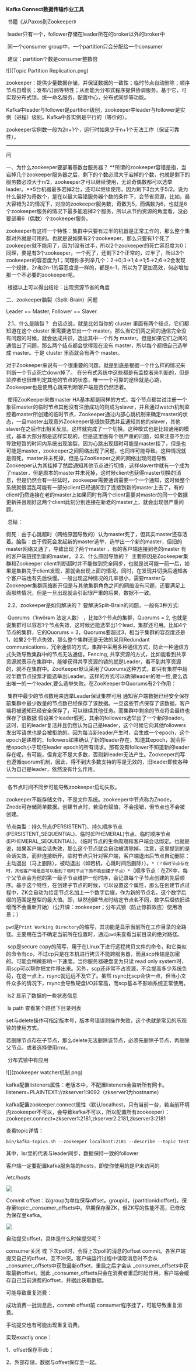 **Kafka Connect数据传输作业工具**



​	书籍《从Paxos到Zookeeper》

​	leader只有一个，follower存储在leader所在的broker以外的broker中

​	同一个consumer group中，一个partition只会分配给一个consumer

​	建议：partition个数是consumer整数倍

![](Topic Partition Replication.png)



​	zookeeper：提供少量数据存储，并保证数据的一致性；临时节点自动删除；顺序节点自增长；发布/订阅等特性；从而能为分布式程序提供协调服务。基于它，可实现分布式锁，统一命名服务，配置中心，分布式同步等功能。

​	Kafka中leader与follower是partition级别，zookeeper中leader与follower是实例（进程）级别。Kafka中各实例是平行的（等价的）。

​	zookeeper实例数一般为2n+1个，运行时如果少于n+1个无法工作（保证可靠性）。

********************************************************************

问

一、为什么zookeeper要部署基数台服务器？
		**所谓的zookeeper容错是指，当宕掉几个zookeeper服务器之后，剩下的个数必须大于宕掉的个数，也就是剩下的服务数必须大于n/2，zookeeper才可以继续使用，无论奇偶数都可以选举leader。**5台机器最多宕掉2台，还可以继续使用，因为剩下3台大于5/2。说为什么最好为奇数个，是在以最大容错服务器个数的条件下，会节省资源，比如，最大容错为2的情况下，对应的zookeeper服务数，奇数为5，而偶数为6，也就是6个zookeeper服务的情况下最多能宕掉2个服务，所以从节约资源的角度看，没必要部署6（偶数）个zookeeper服务。

​		zookeeper有这样一个特性：集群中只要有过半的机器是正常工作的，那么整个集群对外就是可用的。也就是说如果有2个zookeeper，那么只要有1个死了zookeeper就不能用了，因为1没有过半，所以2个zookeeper的死亡容忍度为0；同理，要是有3个zookeeper，一个死了，还剩下2个正常的，过半了，所以3个zookeeper的容忍度为1；同理你多列举几个：2->0;3->1;4->1;5->2;6->2会发现一个规律，2n和2n-1的容忍度是一样的，都是n-1，所以为了更加高效，何必增加那一个不必要的zookeeper呢。

​		根据以上可以得出结论：出现资源节省的角度

二、zookeeper脑裂（Split-Brain）问题

Leader == Master, Follower == Slaver.

​	2.1、什么是脑裂？
​		白话点说，就是比如当你的 cluster 里面有两个结点，它们都知道在这个 cluster 里需要选举出一个 master。那么当它们两之间的通信完全没有问题的时候，就会达成共识，选出其中一个作为 master。但是如果它们之间的通信出了问题，那么两个结点都会觉得现在没有 master，所以每个都把自己选举成 master。于是 cluster 里面就会有两个 master。

​		对于Zookeeper来说有一个很重要的问题，就是到底是根据一个什么样的情况来判断一个节点死亡down掉了。 在分布式系统中这些都是有监控者来判断的，但是监控者也很难判定其他的节点的状态，唯一一个可靠的途径就是心跳，Zookeeper也是使用心跳来判断客户端是否仍然活着。

​		使用ZooKeeper来做master HA基本都是同样的方式，每个节点都尝试注册一个象征master的临时节点其他没有注册成功的则成为slaver，并且通过watch机制监控着master所创建的临时节点，Zookeeper通过内部心跳机制来确定master的状态，一旦master出现意外Zookeeper能很快获悉并且通知其他的slaver，其他slaver在之后作出相关反应。这样就完成了一个切换。这种模式也是比较通用的模式，基本大部分都是这样实现的，但是这里面有个很严重的问题，如果注意不到会导致短暂的时间内系统出现脑裂，因为心跳出现超时可能是master挂了，但是也可能是master，zookeeper之间网络出现了问题，也同样可能导致。这种情况就是假死，master并未死掉，但是与ZooKeeper之间的网络出现问题导致Zookeeper认为其挂掉了然后通知其他节点进行切换，这样slaver中就有一个成为了master，但是原本的master并未死掉，这时候client也获得master切换的消息，但是仍然会有一些延时，zookeeper需要通讯需要一个一个通知，这时候整个系统就很混乱可能有一部分client已经通知到了连接到新的master上去了，有的client仍然连接在老的master上如果同时有两个client需要对master的同一个数据更新并且刚好这两个client此刻分别连接在新老的master上，就会出现很严重问题。

​		总结：

​		假死：由于心跳超时（网络原因导致的）认为master死了，但其实master还存活着。
​		脑裂：由于假死会发起新的master选举，选举出一个新的master，但旧的master网络又通了，导致出现了两个master ，有的客户端连接到老的master 有的客户端链接到新的master。
​	2.2、什么原因导致的？
​		主要原因是Zookeeper集群和Zookeeper client判断超时并不能做到完全同步，也就是说可能一前一后，如果是集群先于client发现，那就会出现上面的情况。同时，在发现并切换后通知各个客户端也有先后快慢。一般出现这种情况的几率很小，需要master与Zookeeper集群网络断开但是与其他集群角色之间的网络没有问题，还要满足上面那些情况，但是一旦出现就会引起很严重的后果，数据不一致。

​	2.2、zookeeper是如何解决的？
​		要解决Split-Brain的问题，一般有3种方式:

​		Quorums（ˈkwôrəm 法定人数） ，比如3个节点的集群，Quorums = 2, 也就是说集群可以容忍1个节点失效，这时候还能选举出1个lead，集群还可用。比如4个节点的集群，它的Quorums = 3，Quorums要超过3，相当于集群的容忍度还是1，如果2个节点失效，那么整个集群还是无效的
​		采用Redundant communications，冗余通信的方式，集群中采用多种通信方式，防止一种通信方式失效导致集群中的节点无法通信。
​		Fencing, 共享资源的方式，比如能看到共享资源就表示在集群中，能够获得共享资源的锁的就是Leader，看不到共享资源的，就不在集群中。
​		ZooKeeper默认采用了Quorums这种方式，即只有集群中超过半数节点投票才能选举出Leader。这样的方式可以确保leader的唯一性,要么选出唯一的一个leader,要么选举失败。在ZooKeeper中Quorums有2个作用：

​		集群中最少的节点数用来选举Leader保证集群可用
​		通知客户端数据已经安全保存前集群中最少数量的节点数已经保存了该数据。一旦这些节点保存了该数据，客户端将被通知已经安全保存了，可以继续其他任务。而集群中剩余的节点将会最终也保存了该数据
假设某个leader假死，其余的followers选举出了一个新的leader。这时，旧的leader复活并且仍然认为自己是leader，这个时候它向其他followers发出写请求也是会被拒绝的。因为每当新leader产生时，会生成一个epoch，这个epoch是递增的，followers如果确认了新的leader存在，知道其epoch，就会拒绝epoch小于现任leader epoch的所有请求。那有没有follower不知道新的leader存在呢，有可能，但肯定不是大多数，否则新leader无法产生。Zookeeper的写也遵循quorum机制，因此，得不到大多数支持的写是无效的，旧leader即使各种认为自己是leader，依然没有什么作用。

******************************************************************

​	各节点时间不同步可能导致zookeeper启动失败。

​	zookeeper不能存储文件，不是文件系统。zookeeper中节点称为Znode，Znode可存储简单数据。创建节点时，若没有赋值，不会报错，但节点也不会被创建。

​	节点类型：持久节点(PERSISTENT)、持久顺序节点(PERSISTENT_SEQUENTIAL)、临时(EPHEMERAL)节点、临时顺序节点(EPHEMERAL_SEQUENTIAL)。（临时节点的生命周期和客户端会话绑定。也就是说，如果客户端会话失效，那么这个节点就会自动被清除掉。注意，这里提到的是会话失效，而非连接断开。临时节点只针对客户端，客户端退出后节点自动删除：主动退出（马上删除），被动退出（如宕机，心跳时间后删除））。`*（？临时节点存在时，其他客户端是否可以看到？临时节点下面不能创建子节点）*`（顺序节点：在ZK中，每个父节点会为他的第一级子节点维护一份时序，会记录每个子节点创建的先后顺序。基于这个特性，在创建子节点的时候，可以设置这个属性，那么在创建节点过程中，ZK会自动为给定节点名加上一个数字后缀，作为新的节点名。这个数字后缀的范围是整型的最大值。即，纵然创建节点时给定节点名不同，数字后缀依旧递增而不会重新开始）（公开课：zookeeper；分布式锁（防止惊群效应）使用场景；）

​	`pwd`是`Print Working Directory`的缩写，其功能是显示当前所在工作目录的全路径。主要用在当不确定当前所在位置时，通过`pwd`来查看当前目录的绝对路径。

​	scp是secure copy的简写，用于在Linux下进行远程拷贝文件的命令，和它类似的命令有cp，不过cp只是在本机进行拷贝不能跨服务器，而且scp传输是加密的。可能会稍微影响一下速度。当你服务器硬盘变为只读 read only system时，用scp可以帮你把文件移出来。另外，scp还非常不占资源，不会提高多少系统负荷，在这一点上，rsync就远远不及它了。虽然 rsync比scp会快一点，但当小文件众多的情况下，rsync会导致硬盘I/O非常高，而scp基本不影响系统正常使用。

​	ls2 显示了数据的一些状态信息

​	 ls path 查看某个路径下目录列表

​	set与delete操作可指定版本号，版本号错误则操作失败，这个也就是常见的乐观锁的使用方式。

​	若删除节点存在子节点，那么delete无法删除该节点，必须先删除子节点，再删除父节点。或者选择使用rmr。



​	分布式锁中有应用

![](zookeeper watcher机制.png)



​	kafka配置listeners属性：老版本中，不配置listeners会监听所有网卡。listeners=PLAINTEXT://zkserver1:9092（zkserver1为hostname）

​	kafka配置zookeeper.connect属性（默认localhost，只有当前一台，若当前环境内zookeeper不可以，会导致kafka不可以，所以配置所有zookeeper）：zookeeper.connect=zkserver1:2181,zkserver2:2181,zkserver3:2181



查看topic详情：

	bin/kafka-topics.sh --zookeeper localhost:2181 --describe --topic test

其中，Isr里的代表与leader同步，数据保持一致的follower



客户端一定要配置kafka服务端的hosts，即使你使用的是IP来访问的

/etc/hosts

![](配置kafka集群的hostname.png)



Commit offset：以group为单位保存offset。groupid，{partitionid:offset}。保存至topic:_consumer_offsets中。早期保存至ZK，但ZK写的性能不高，已修改为保存至kafka。

![](offset保存.png)



自动提交offset，具体是什么时候提交呢？

consumer关闭 或 下次poll时，会将上次poll的消息的offset commit。各客户端提交自己的offset，互不冲突。客户端运行过程中读取消息时不会从_consumer_offsets中获取最新offset，重启之后才会从 _consumer_offsets中获取最新offset。因此 _consumer_offsets只会在消费者重启时起作用。客户端会缓存自己当前消费的offset，并据此获取数据。

可能导致重复消费：

成功消费一批消息后，commit offset前 consumer程序挂了，可能导致重复消费。

手动提交也有可能出现重复消费。



实现exactly once：

1、offset保存至db；

2、外部存储，数据与offset保存至一起。

